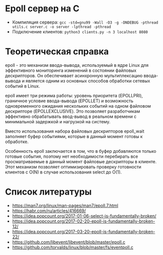 # Epoll сервер на C

- Компиляция сервера: `gcc -std=gnu99 -Wall -O3 -g -DNDEBUG -pthread utils.c server.c -o server -lpthread -pthread`
- Подключение клиентов: `python3 clients.py -n 3 localhost 8080`

# Теоретическая справка

epoll - это механизм ввода-вывода, используемый в ядре Linux для эффективного мониторинга изменений в состоянии файловых дескрипторов. Он обеспечивает асинхронную мультиплексацию ввода-вывода и является одним из основных способов обработки сетевых событий в Linux.

epoll имеет три режима работы: уровень приоритета (EPOLLPRI), граничное условие ввода-вывода (EPOLLET) и возможность одновременного ожидания нескольких событий на одном файловом дескрипторе (EPOLLEXCLUSIVE). Это позволяет разработчикам эффективно обрабатывать ввод-вывод в реальном времени с минимальной задержкой и нагрузкой на систему.

Вместо использования набора файловых дескрипторов epoll_wait заполняет буфер событиями, которые в данный момент готовы к обработке.

Особенность epoll заключается в том, что в буфер добавляются только готовые события, поэтому нет необходимости перебирать все просматриваемые в данный момент файловые дескрипторы в клиенте. Этот механизм позволяет оптимизировать проверку готовности клиентов с O(N) в случае использования select до O(1).

# Список литературы

- https://man7.org/linux/man-pages/man7/epoll.7.html
- https://habr.com/ru/articles/416669/
- https://idea.popcount.org/2017-01-06-select-is-fundamentally-broken/
- https://idea.popcount.org/2017-02-20-epoll-is-fundamentally-broken-12/
- https://idea.popcount.org/2017-03-20-epoll-is-fundamentally-broken-22/
- https://github.com/libevent/libevent/blob/master/epoll.c
- https://github.com/torvalds/linux/blob/master/fs/eventpoll.c